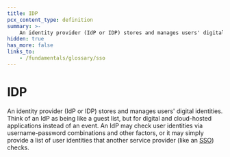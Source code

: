 ```yaml
---
title: IDP
pcx_content_type: definition
summary: >-
    An identity provider (IdP or IDP) stores and manages users' digital identities. Think of an IdP as being like a guest list, but for digital and cloud-hosted applications instead of an event. An IdP may check user identities via username-password combinations and other factors, or it may simply provide a list of user identities that another service provider (like an [SSO](/fundamentals/glossary/#sso)) checks.
hidden: true
has_more: false
links_to:
    - /fundamentals/glossary/sso
---
```


# IDP

An identity provider (IdP or IDP) stores and manages users' digital identities. Think of an IdP as being like a guest list, but for digital and cloud-hosted applications instead of an event. An IdP may check user identities via username-password combinations and other factors, or it may simply provide a list of user identities that another service provider (like an [SSO](/fundamentals/glossary/sso)) checks.
